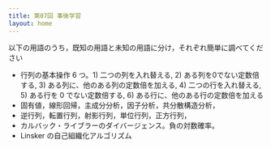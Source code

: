 ```yaml
---
title: 第07回 事後学習
layout: home
---
```


以下の用語のうち，既知の用語と未知の用語に分け，それぞれ簡単に調べてください

* 行列の基本操作 6 つ。1) 二つの列を入れ替える, 2) ある列を0でない定数倍する, 3) ある列に、他のある列の定数倍を加える, 4) 二つの行を入れ替える, 5) ある行を 0 でない定数倍する,  6) ある行に、他のある行の定数倍を加える
* 固有値，線形回帰，主成分分析，因子分析，共分散構造分析，
* 逆行列，転置行列，射影行列，単位行列，正方行列，
* カルバック・ライブラーのダイバージェンス。負の対数確率。
* Linsker の自己組織化アルゴリズム
